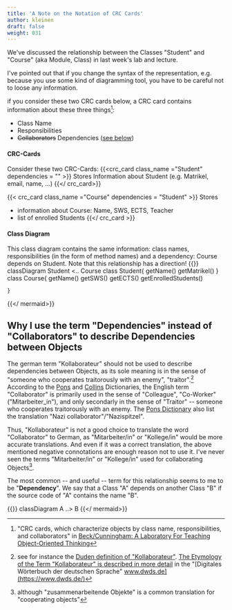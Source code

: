 ```yaml
---
title: 'A Note on the Notation of CRC Cards'
author: kleinen
draft: false
weight: 031
---
```


We've discussed the relationship between the Classes "Student" and "Course" (aka Module, Class) in last week's lab and lecture.

I've pointed out that if you change the syntax of the representation, e.g. because you use some kind of diagramming tool, you have to be careful not to loose any information.

if you consider these two CRC cards below, a CRC card contains information about these three things[^crc]:

- Class Name
- Responsibilities
- ~~Collaborators~~ Dependencies ([see below](#why-i-use-the-termdependencies-instead-of-collaborators))


#### CRC-Cards
Consider these two CRC-Cards:
{{<crc_card class_name ="Student" dependencies = "" >}}
Stores Information about Student (e.g. Matrikel, email, name, ...)
{{</ crc_card>}}

{{< crc_card class_name ="Course" dependencies = "Student" >}}
Stores 
- information about Course: Name, SWS, ECTS, Teacher
- list of enrolled Students
{{</ crc_card >}}

#### Class Diagram
This class diagram contains the same information: class names, responsibilities (in the form of method names) and a dependency: Course depends on Student. Note that this relationship has a direction!
{{<mermaid>}} 
classDiagram
    Student <.. Course
    class Student{
        getName()
        getMatrikel()
    }
    class Course{
        getName()
        getSWS()
        getECTS()
        getEnrolledStudents()
        
    }
{{</ mermaid>}} 

[^crc]: "CRC cards, which characterize objects by class name, responsibilities, and collaborators" in [Beck/Cunningham: A Laboratory For Teaching
Object-Oriented Thinking](https://c2.com/doc/oopsla89/paper.html)

## Why I use the term "Dependencies" instead of "Collaborators" to describe Dependencies between Objects

The german term "Kollaborateur" should not be used to describe dependencies between Objects, as its sole meaning is
in the sense of "someone who cooperates traitorously with an enemy", "traitor".[^koll] According to the [Pons](https://de.pons.com/%C3%BCbersetzung/englisch-deutsch/collaborator) and [Collins](https://www.collinsdictionary.com/de/worterbuch/englisch-deutsch/collaborator) Dictionaries, the English term "Collaborator" is primarily used in the sense of 
"Colleague", "Co-Worker" ("Mitarbeiter_in"), and only secondarly in the sense of "Traitor" -- someone who cooperates traitorously with an enemy. The [Pons Dictionary](https://de.pons.com/%C3%BCbersetzung/englisch-deutsch/collaborator) also list the translation "Nazi collaborator"/"Nazispitzel".

Thus, "Kollaborateur" is not a good choice to translate the word "Collaborator" to German, as "Mitarbeiter/in" or "Kollege/in" would be more accurate translations. And even if it was a correct translation, the above mentioned negative connotations are enough reason not to use it. 
I've never seen the terms "Mitarbeiter/in" or "Kollege/in" used for collaborating Objects[^co]. 

The most common -- and useful -- term for this relationship seems to me to be "**Dependency**". 
We say that a Class "A" depends on another Class "B" if the source code of "A" contains the name "B".

{{<mermaid>}} 
classDiagram
    A ..> B
{{</ mermaid>}} 


[^koll]: see for instance the [Duden definition of "Kollaborateur"](https://www.duden.de/rechtschreibung/Kollaborateur). [The Etymology of the Term "Kollaborateur" is described in more detail](https://www.dwds.de/wb/Kollaborateur) in the "[Digitales Wörterbuch der deutschen Sprache" www.dwds.de](https://www.dwds.de/)

[^co]: although "zusammenarbeitende Objekte" is a common translation for "cooperating objects"
